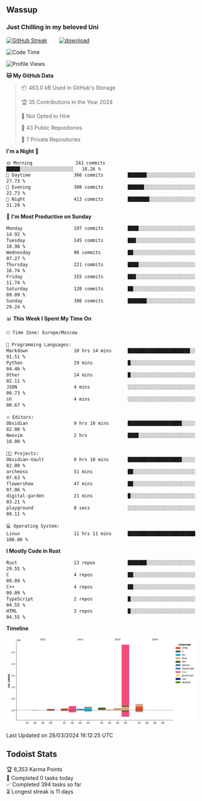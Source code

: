 ## Wassup 
### Just Chilling in my beloved Uni 

<!--
-->

[![GitHub Streak](http://github-readme-streak-stats.herokuapp.com?user=archeoss&theme=shades-of-purple&hide_border=true&date_format=j%20M%5B%20Y%5D)](https://git.io/streak-stats)&nbsp;&nbsp;&nbsp;&nbsp;&nbsp;&nbsp;&nbsp;&nbsp;[![download](https://user-images.githubusercontent.com/68448737/147796309-d8b65b1d-4dde-40d9-b03a-2b42aaa6cd43.jpeg)
](http://bmstu.ru/)

<!--START_SECTION:waka-->
![Code Time](http://img.shields.io/badge/Code%20Time-2%2C572%20hrs-blue)

![Profile Views](http://img.shields.io/badge/Profile%20Views-7-blue)

**🐱 My GitHub Data** 

> 📦 463.0 kB Used in GitHub's Storage 
 > 
> 🏆 35 Contributions in the Year 2024
 > 
> 🚫 Not Opted to Hire
 > 
> 📜 43 Public Repositories 
 > 
> 🔑 7 Private Repositories 
 > 
**I'm a Night 🦉** 

```text
🌞 Morning                241 commits         █████░░░░░░░░░░░░░░░░░░░░   18.26 % 
🌆 Daytime                366 commits         ███████░░░░░░░░░░░░░░░░░░   27.73 % 
🌃 Evening                300 commits         ██████░░░░░░░░░░░░░░░░░░░   22.73 % 
🌙 Night                  413 commits         ████████░░░░░░░░░░░░░░░░░   31.29 % 
```
📅 **I'm Most Productive on Sunday** 

```text
Monday                   197 commits         ████░░░░░░░░░░░░░░░░░░░░░   14.92 % 
Tuesday                  145 commits         ███░░░░░░░░░░░░░░░░░░░░░░   10.98 % 
Wednesday                96 commits          ██░░░░░░░░░░░░░░░░░░░░░░░   07.27 % 
Thursday                 221 commits         ████░░░░░░░░░░░░░░░░░░░░░   16.74 % 
Friday                   155 commits         ███░░░░░░░░░░░░░░░░░░░░░░   11.74 % 
Saturday                 120 commits         ██░░░░░░░░░░░░░░░░░░░░░░░   09.09 % 
Sunday                   386 commits         ███████░░░░░░░░░░░░░░░░░░   29.24 % 
```


📊 **This Week I Spent My Time On** 

```text
🕑︎ Time Zone: Europe/Moscow

💬 Programming Languages: 
Markdown                 10 hrs 14 mins      ███████████████████████░░   91.51 % 
Python                   29 mins             █░░░░░░░░░░░░░░░░░░░░░░░░   04.46 % 
Other                    14 mins             █░░░░░░░░░░░░░░░░░░░░░░░░   02.11 % 
JSON                     4 mins              ░░░░░░░░░░░░░░░░░░░░░░░░░   00.73 % 
sh                       4 mins              ░░░░░░░░░░░░░░░░░░░░░░░░░   00.67 % 

🔥 Editors: 
Obsidian                 9 hrs 10 mins       ████████████████████░░░░░   82.00 % 
Neovim                   2 hrs               ████░░░░░░░░░░░░░░░░░░░░░   18.00 % 

🐱‍💻 Projects: 
Obsidian-Vault           9 hrs 10 mins       ████████████████████░░░░░   82.00 % 
archeoss                 51 mins             ██░░░░░░░░░░░░░░░░░░░░░░░   07.63 % 
flowershow               47 mins             ██░░░░░░░░░░░░░░░░░░░░░░░   07.06 % 
digital-garden           21 mins             █░░░░░░░░░░░░░░░░░░░░░░░░   03.21 % 
playground               0 secs              ░░░░░░░░░░░░░░░░░░░░░░░░░   00.11 % 

💻 Operating System: 
Linux                    11 hrs 11 mins      █████████████████████████   100.00 % 
```

**I Mostly Code in Rust** 

```text
Rust                     13 repos            ███████░░░░░░░░░░░░░░░░░░   29.55 % 
C                        4 repos             ██░░░░░░░░░░░░░░░░░░░░░░░   09.09 % 
C++                      4 repos             ██░░░░░░░░░░░░░░░░░░░░░░░   09.09 % 
TypeScript               2 repos             █░░░░░░░░░░░░░░░░░░░░░░░░   04.55 % 
HTML                     2 repos             █░░░░░░░░░░░░░░░░░░░░░░░░   04.55 % 
```



**Timeline**

![Lines of Code chart](https://raw.githubusercontent.com/archeoss/archeoss/master/assets/bar_graph.png)


 Last Updated on 28/03/2024 16:12:25 UTC
<!--END_SECTION:waka-->

## Todoist Stats

<!-- TODO-IST:START -->
🏆  8,353 Karma Points           
🌸  Completed 0 tasks today           
✅  Completed 394 tasks so far           
⏳  Longest streak is 11 days
<!-- TODO-IST:END -->
